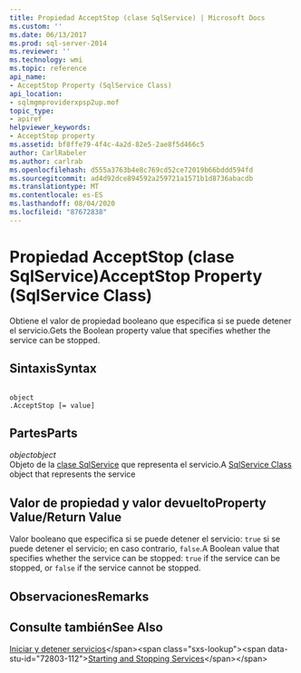 ```yaml
---
title: Propiedad AcceptStop (clase SqlService) | Microsoft Docs
ms.custom: ''
ms.date: 06/13/2017
ms.prod: sql-server-2014
ms.reviewer: ''
ms.technology: wmi
ms.topic: reference
api_name:
- AcceptStop Property (SqlService Class)
api_location:
- sqlmgmproviderxpsp2up.mof
topic_type:
- apiref
helpviewer_keywords:
- AcceptStop property
ms.assetid: bf8ffe79-4f4c-4a2d-82e5-2ae8f5d466c5
author: CarlRabeler
ms.author: carlrab
ms.openlocfilehash: d555a3763b4e8c769cd52ce72019b66bddd594fd
ms.sourcegitcommit: ad4d92dce894592a259721a1571b1d8736abacdb
ms.translationtype: MT
ms.contentlocale: es-ES
ms.lasthandoff: 08/04/2020
ms.locfileid: "87672838"
---
```

# <a name="acceptstop-property-sqlservice-class"></a><span data-ttu-id="72803-102">Propiedad AcceptStop (clase SqlService)</span><span class="sxs-lookup"><span data-stu-id="72803-102">AcceptStop Property (SqlService Class)</span></span>
  <span data-ttu-id="72803-103">Obtiene el valor de propiedad booleano que especifica si se puede detener el servicio.</span><span class="sxs-lookup"><span data-stu-id="72803-103">Gets the Boolean property value that specifies whether the service can be stopped.</span></span>  
  
## <a name="syntax"></a><span data-ttu-id="72803-104">Sintaxis</span><span class="sxs-lookup"><span data-stu-id="72803-104">Syntax</span></span>  
  
```  
  
object  
.AcceptStop [= value]  
```  
  
## <a name="parts"></a><span data-ttu-id="72803-105">Partes</span><span class="sxs-lookup"><span data-stu-id="72803-105">Parts</span></span>  
 <span data-ttu-id="72803-106">*object*</span><span class="sxs-lookup"><span data-stu-id="72803-106">*object*</span></span>  
 <span data-ttu-id="72803-107">Objeto de la [clase SqlService](sqlservice-class.md) que representa el servicio.</span><span class="sxs-lookup"><span data-stu-id="72803-107">A [SqlService Class](sqlservice-class.md) object that represents the service</span></span>  
  
## <a name="property-valuereturn-value"></a><span data-ttu-id="72803-108">Valor de propiedad y valor devuelto</span><span class="sxs-lookup"><span data-stu-id="72803-108">Property Value/Return Value</span></span>  
 <span data-ttu-id="72803-109">Valor booleano que especifica si se puede detener el servicio: `true` si se puede detener el servicio; en caso contrario, `false`.</span><span class="sxs-lookup"><span data-stu-id="72803-109">A Boolean value that specifies whether the service can be stopped: `true` if the service can be stopped, or `false` if the service cannot be stopped.</span></span>  
  
## <a name="remarks"></a><span data-ttu-id="72803-110">Observaciones</span><span class="sxs-lookup"><span data-stu-id="72803-110">Remarks</span></span>  
  
## <a name="see-also"></a><span data-ttu-id="72803-111">Consulte también</span><span class="sxs-lookup"><span data-stu-id="72803-111">See Also</span></span>  
 <span data-ttu-id="72803-112">[Iniciar y detener servicios](https://technet.microsoft.com/library/ms174886\(v=sql.105\).aspx)</span><span class="sxs-lookup"><span data-stu-id="72803-112">[Starting and Stopping Services](https://technet.microsoft.com/library/ms174886\(v=sql.105\).aspx)</span></span>  
  
  
